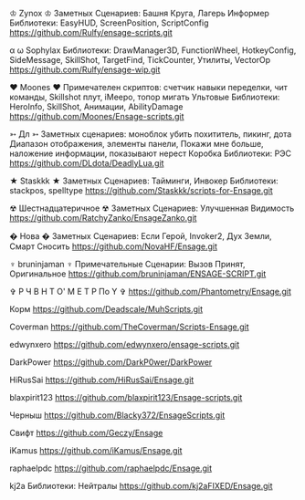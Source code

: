 ♔ Zynox ♔
Заметных Сценариев: Башня Круга, Лагерь Информер
Библиотеки: EasyHUD, ScreenPosition, ScriptConfig
https://github.com/Rulfy/ensage-scripts.git

α ω Sophylax
Библиотеки: DrawManager3D, FunctionWheel, HotkeyConfig, SideMessage, SkillShot, TargetFind, TickCounter, Утилиты, VectorOp
https://github.com/Rulfy/ensage-wip.git

♥ Moones ♥
Примечателен скриптов: счетчик навыки переделки, чит команды, Skillshot плут, iMeepo, топор мигать Ультовые
Библиотеки: HeroInfo, SkillShot, Анимации, AbilityDamage
https://github.com/Moones/Ensage-scripts.git

➳ Дл ➳
Заметных сценариев: моноблок убить похититель, пикинг, дота Диапазон отображения, элементы панели, Покажи мне больше, наложение информации, показывают нерест Коробка
Библиотеки: РЭС
https://github.com/DLdota/DeadlyLua.git

★ Staskkk ★
Заметных Сценариев: Тайминги, Инвокер
Библиотеки: stackpos, spelltype
https://github.com/Staskkk/scripts-for-Ensage.git

☢ Шестнадцатеричное ☢
Заметных Сценариев: Улучшенная Видимость
https://github.com/RatchyZanko/EnsageZanko.git

� Нова �
Заметных Сценариев: Если Герой, Invoker2, Дух Земли, Смарт Сносить
https://github.com/NovaHF/Ensage.git

♆ bruninjaman ♆
Примечательные Сценарии: Вызов Принят, Оригинальное
https://github.com/bruninjaman/ENSAGE-SCRIPT.git

✞ Р Ч В Н Т О' М Е Т Р По Y ✞
https://github.com/Phantometry/Ensage.git

Корм
https://github.com/Deadscale/MuhScripts.git

Coverman
https://github.com/TheCoverman/Scripts-Ensage.git 

edwynxero
https://github.com/edwynxero/ensage-scripts.git

DarkPower
https://github.com/DarkP0wer/DarkPower

HiRusSai
https://github.com/HiRusSai/Ensage.git

blaxpirit123
https://github.com/blaxpirit123/Ensage-scripts.git

Черныш
https://github.com/Blacky372/EnsageScripts.git

Свифт
https://github.com/Geczy/Ensage

iKamus
https://github.com/iKamus/Ensage.git

raphaelpdc
https://github.com/raphaelpdc/Ensage.git

kj2a
Библиотеки: Нейтралы
https://github.com/kj2aFIXED/Ensage.git
